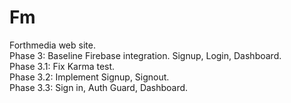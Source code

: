 # Fm

Forthmedia web site.  
Phase 3: Baseline Firebase integration. Signup, Login, Dashboard.  
Phase 3.1: Fix Karma test.  
Phase 3.2: Implement Signup, Signout.  
Phase 3.3: Sign in, Auth Guard, Dashboard.  
